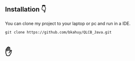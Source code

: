 ## Installation 👇
You can clone my project to your laptop or pc and run in a IDE.
~~~
git clone https://github.com/bkahuy/QLCB_Java.git
~~~

# ✋
